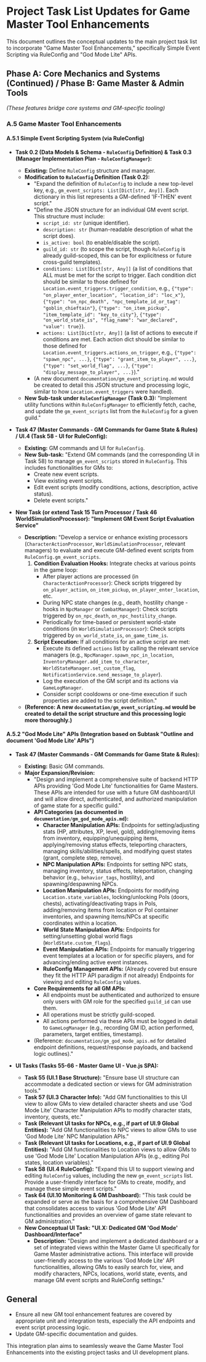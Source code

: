 # Project Task List Updates for Game Master Tool Enhancements

This document outlines the conceptual updates to the main project task list to incorporate "Game Master Tool Enhancements," specifically Simple Event Scripting via RuleConfig and "God Mode Lite" APIs.

## Phase A: Core Mechanics and Systems (Continued) / Phase B: Game Master & Admin Tools

*(These features bridge core systems and GM-specific tooling)*

### A.5 Game Master Tool Enhancements

#### A.5.1 Simple Event Scripting System (via RuleConfig)

*   **Task 0.2 (Data Models & Schema - `RuleConfig` Definition) & Task 0.3 (Manager Implementation Plan - `RuleConfigManager`):**
    *   **Existing:** Define `RuleConfig` structure and manager.
    *   **Modification to `RuleConfig` Definition (Task 0.2):**
        *   "Expand the definition of `RuleConfig` to include a new top-level key, e.g., `gm_event_scripts: List[Dict[str, Any]]`. Each dictionary in this list represents a GM-defined 'IF-THEN' event script."
        *   "Define the JSON structure for an individual GM event script. This structure must include:
            *   `script_id: str` (unique identifier).
            *   `description: str` (human-readable description of what the script does).
            *   `is_active: bool` (to enable/disable the script).
            *   `guild_id: str` (to scope the script, though `RuleConfig` is already guild-scoped, this can be for explicitness or future cross-guild templates).
            *   `conditions: List[Dict[str, Any]]` (a list of conditions that ALL must be met for the script to trigger. Each condition dict should be similar to those defined for `Location.event_triggers.trigger_condition`, e.g., `{"type": "on_player_enter_location", "location_id": "loc_x"}`, `{"type": "on_npc_death", "npc_template_id_or_tag": "goblin_chieftain"}`, `{"type": "on_item_pickup", "item_template_id": "key_to_city"}`, `{"type": "on_world_state_is", "flag_name": "war_declared", "value": true}`).
            *   `actions: List[Dict[str, Any]]` (a list of actions to execute if conditions are met. Each action dict should be similar to those defined for `Location.event_triggers.actions_on_trigger`, e.g., `{"type": "spawn_npc", ...}`, `{"type": "grant_item_to_player", ...}`, `{"type": "set_world_flag", ...}`, `{"type": "display_message_to_player", ...}`)."
        *   (A new document `documentation/gm_event_scripting.md` would be created to detail this JSON structure and processing logic, similar to how `Location.event_triggers` were handled).
    *   **New Sub-task under `RuleConfigManager` (Task 0.3):** "Implement utility functions within `RuleConfigManager` to efficiently fetch, cache, and update the `gm_event_scripts` list from the `RuleConfig` for a given guild."

*   **Task 47 (Master Commands - GM Commands for Game State & Rules) / UI.4 (Task 58 - UI for RuleConfig):**
    *   **Existing:** GM commands and UI for `RuleConfig`.
    *   **New Sub-task:** "Extend GM commands (and the corresponding UI in Task 58) to manage `gm_event_scripts` stored in `RuleConfig`. This includes functionalities for GMs to:
        *   Create new event scripts.
        *   View existing event scripts.
        *   Edit event scripts (modify conditions, actions, description, active status).
        *   Delete event scripts."

*   **New Task (or extend Task 15 Turn Processor / Task 46 WorldSimulationProcessor): "Implement GM Event Script Evaluation Service"**
    *   **Description:** "Develop a service or enhance existing processors (`CharacterActionProcessor`, `WorldSimulationProcessor`, relevant managers) to evaluate and execute GM-defined event scripts from `RuleConfig.gm_event_scripts`.
        1.  **Condition Evaluation Hooks:** Integrate checks at various points in the game loop:
            *   After player actions are processed (in `CharacterActionProcessor`): Check scripts triggered by `on_player_action`, `on_item_pickup`, `on_player_enter_location`, etc.
            *   During NPC state changes (e.g., death, hostility change - hooks in `NpcManager` or `CombatManager`): Check scripts triggered by `on_npc_death`, `on_npc_hostility_change`.
            *   Periodically for time-based or persistent world-state conditions (in `WorldSimulationProcessor`): Check scripts triggered by `on_world_state_is`, `on_game_time_is`.
        2.  **Script Execution:** If all conditions for an active script are met:
            *   Execute its defined `actions` list by calling the relevant service managers (e.g., `NpcManager.spawn_npc_in_location`, `InventoryManager.add_item_to_character`, `WorldStateManager.set_custom_flag`, `NotificationService.send_message_to_player`).
            *   Log the execution of the GM script and its actions via `GameLogManager`.
            *   Consider script cooldowns or one-time execution if such properties are added to the script definition."
    *   **(Reference: A new `documentation/gm_event_scripting.md` would be created to detail the script structure and this processing logic more thoroughly.)**

#### A.5.2 "God Mode Lite" APIs (Integration based on Subtask "Outline and document 'God Mode Lite' APIs")

*   **Task 47 (Master Commands - GM Commands for Game State & Rules):**
    *   **Existing:** Basic GM commands.
    *   **Major Expansion/Revision:**
        *   "Design and implement a comprehensive suite of backend HTTP APIs providing 'God Mode Lite' functionalities for Game Masters. These APIs are intended for use with a future GM dashboard/UI and will allow direct, authenticated, and authorized manipulation of game state for a specific guild."
        *   **API Categories (as documented in `documentation/gm_god_mode_apis.md`):**
            *   **Character Manipulation APIs:** Endpoints for setting/adjusting stats (HP, attributes, XP, level, gold), adding/removing items from inventory, equipping/unequipping items, applying/removing status effects, teleporting characters, managing skills/abilities/spells, and modifying quest states (grant, complete step, remove).
            *   **NPC Manipulation APIs:** Endpoints for setting NPC stats, managing inventory, status effects, teleportation, changing behavior (e.g., `behavior_tags`, hostility), and spawning/despawning NPCs.
            *   **Location Manipulation APIs:** Endpoints for modifying `Location.state_variables`, locking/unlocking PoIs (doors, chests), activating/deactivating traps in PoIs, adding/removing items from location or PoI container inventories, and spawning items/NPCs at specific coordinates within a location.
            *   **World State Manipulation APIs:** Endpoints for setting/unsetting global world flags (`WorldState.custom_flags`).
            *   **Event Manipulation APIs:** Endpoints for manually triggering event templates at a location or for specific players, and for advancing/ending active event instances.
            *   **RuleConfig Management APIs:** (Already covered but ensure they fit the HTTP API paradigm if not already) Endpoints for viewing and editing `RuleConfig` values.
        *   **Core Requirements for all GM APIs:**
            *   All endpoints must be authenticated and authorized to ensure only users with GM role for the specified `guild_id` can use them.
            *   All operations must be strictly guild-scoped.
            *   All actions performed via these APIs must be logged in detail to `GameLogManager` (e.g., recording GM ID, action performed, parameters, target entities, timestamp).
        *   (Reference: `documentation/gm_god_mode_apis.md` for detailed endpoint definitions, request/response payloads, and backend logic outlines)."

*   **UI Tasks (Tasks 55-66 - Master Game UI - Vue.js SPA):**
    *   **Task 55 (UI.1 Base Structure):** "Ensure base UI structure can accommodate a dedicated section or views for GM administration tools."
    *   **Task 57 (UI.3 Character Info):** "Add GM functionalities to this UI view to allow GMs to view detailed character sheets and use 'God Mode Lite' Character Manipulation APIs to modify character stats, inventory, quests, etc."
    *   **Task (Relevant UI tasks for NPCs, e.g., if part of UI.9 Global Entities):** "Add GM functionalities to NPC views to allow GMs to use 'God Mode Lite' NPC Manipulation APIs."
    *   **Task (Relevant UI tasks for Locations, e.g., if part of UI.9 Global Entities):** "Add GM functionalities to Location views to allow GMs to use 'God Mode Lite' Location Manipulation APIs (e.g., editing PoI states, location variables)."
    *   **Task 58 (UI.4 RuleConfig):** "Expand this UI to support viewing and editing `RuleConfig` values, including the new `gm_event_scripts` list. Provide a user-friendly interface for GMs to create, modify, and manage these simple event scripts."
    *   **Task 64 (UI.10 Monitoring & GM Dashboard):** "This task could be expanded or serve as the basis for a comprehensive GM Dashboard that consolidates access to various 'God Mode Lite' API functionalities and provides an overview of game state relevant to GM administration."
    *   **New Conceptual UI Task: "UI.X: Dedicated GM 'God Mode' Dashboard/Interface"**
        *   **Description:** "Design and implement a dedicated dashboard or a set of integrated views within the Master Game UI specifically for Game Master administrative actions. This interface will provide user-friendly access to the various 'God Mode Lite' API functionalities, allowing GMs to easily search for, view, and modify characters, NPCs, locations, world state, events, and manage GM event scripts and RuleConfig settings."

## General
*   Ensure all new GM tool enhancement features are covered by appropriate unit and integration tests, especially the API endpoints and event script processing logic.
*   Update GM-specific documentation and guides.

This integration plan aims to seamlessly weave the Game Master Tool Enhancements into the existing project tasks and UI development plans.
